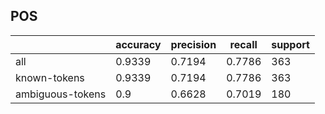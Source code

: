
## POS

|                  | accuracy | precision | recall | support |
|------------------|----------|-----------|--------|---------|
| all              | 0.9339   | 0.7194    | 0.7786 | 363     |
| known-tokens     | 0.9339   | 0.7194    | 0.7786 | 363     |
| ambiguous-tokens | 0.9      | 0.6628    | 0.7019 | 180     |

